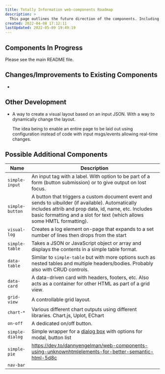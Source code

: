 ```yaml
---
title: Totally Information web-components Roadmap
description: >
  This page outlines the future direction of the components. Including specific things that will almost certainly happen as well as more speculative ideas.
created: 2022-04-08 17:12:11
lastUpdated: 2022-05-09 19:49:19
---
```


## Components In Progress

Please see the main README file.

## Changes/Improvements to Existing Components

* 

## Other Development

* A way to create a visual layout based on an input JSON. With a way to dynamically change the layout.

  The idea being to enable an entire page to be laid out using configuration instead of code with input msgs/events allowing real-time changes.

## Possible Additional Components

| Name            | Description                                                  |
| --------------- | ------------------------------------------------------------ |
| `simple-input`  | An input tag with a label. With option to be part of a form (button submission) or to give output on lost focus. |
| `simple-button` | A button that triggers a custom document event and sends to uibuilder (if available). Automatically includes attrib and prop data, id, name, etc. Includes basic formatting and a slot for text (which allows some HMTL formatting). |
| `visual-log`    | Creates a log element on-page that expands to a set number of lines then drops from the start |
| `simple-table`  | Takes a JSON or JavaScript object or array and displays the contents in a simple table format. |
| `data-table`    | Similar to `simple-table` but with more options such as nested tables and multiple headers/bodies. Probably also with CRUD controls. |
| `data-card`     | A data-driven card with headers, footers, etc. Also acts as a container for other HTML as part of a grid view. |
| `grid-view`     | A controllable grid layout.                                  |
| `chart-*`       | Various different chart outputs using different libraries. Chart.js, Uplot, EChart |
| `on-off`        | A dedicated on/off button.    |
| `simple-dialog` | Simple wrapper for a [dialog box](https://www.tutorialrepublic.com/codelab.php?topic=html5&file=dialog-tag) with options for modal, button list |
| `simple-pie` | https://dev.to/dannyengelman/web-components-using-unknownhtmlelements-for-better-semantic-html-5d8c |
| `nav-bar` | |

